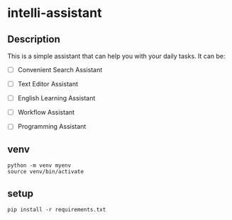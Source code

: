 # intelli-assistant

## Description
This is a simple assistant that can help you with your daily tasks. It can be:
- [ ] Convenient Search Assistant
- [ ] Text Editor Assistant
- [ ] English Learning Assistant
- [ ]  Workflow Assistant
- [ ]  Programming Assistant


## venv
```
python -m venv myenv
source venv/bin/activate
```

## setup
```
pip install -r requirements.txt
```